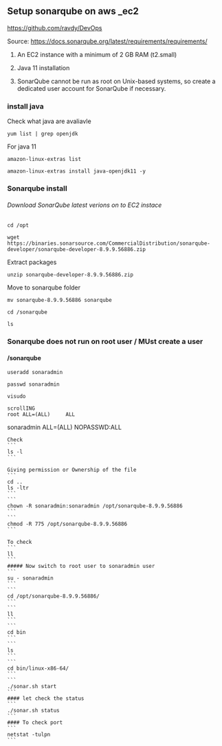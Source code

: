 ## Setup sonarqube on aws _ec2

https://github.com/ravdy/DevOps

Source: https://docs.sonarqube.org/latest/requirements/requirements/

1. An EC2 instance with a minimum of 2 GB RAM (t2.small)

2. Java 11 installation
3. SonarQube cannot be run as root on Unix-based systems, so create a dedicated user account for SonarQube if necessary.

### install java
Check what java are avaliavle
```
yum list | grep openjdk
```
For java 11
```
amazon-linux-extras list
```
```
amazon-linux-extras install java-openjdk11 -y
```
### Sonarqube install
###### Download SonarQube latest verions on to EC2 instace
```
cd /opt
```
```
wget https://binaries.sonarsource.com/CommercialDistribution/sonarqube-developer/sonarqube-developer-8.9.9.56886.zip
```
Extract packages
```
unzip sonarqube-developer-8.9.9.56886.zip
```
Move to sonarqube folder
```
mv sonarqube-8.9.9.56886 sonarqube
```
```
cd /sonarqube
```
```
ls
```


### Sonarqube does not run on root user / MUst create a user 
#### /sonarqube

```
useradd sonaradmin
```
```
passwd sonaradmin
```
```
visudo
```
```
scrollING
root ALL=(ALL)     ALL
```
sonaradmin ALL=(ALL) NOPASSWD:ALL
````
Check
```
ls -l
```

Giving permission or Ownership of the file
```
cd ..
ls -ltr
```
```
chown -R sonaradmin:sonaradmin /opt/sonarqube-8.9.9.56886
```
```
chmod -R 775 /opt/sonarqube-8.9.9.56886
```

To check
```
ll
```
##### Now switch to root user to sonaradmin user
```
su - sonaradmin
```
```
cd /opt/sonarqube-8.9.9.56886/
```
```
ll
```
```
cd bin
```
```
ls
```
```
cd bin/linux-x86-64/
```
```
./sonar.sh start
```
#### let check the status
```
./sonar.sh status
```
#### To check port
```
netstat -tulpn
```














